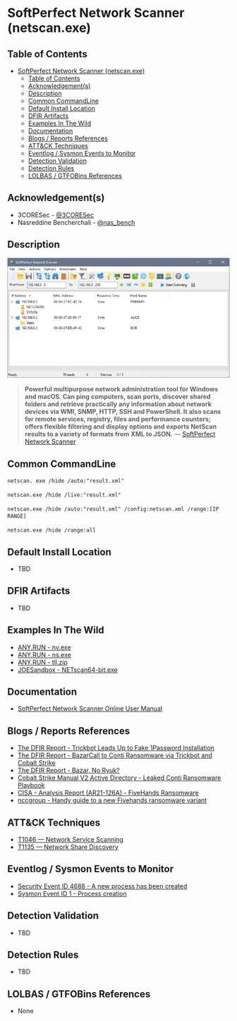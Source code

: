 # SoftPerfect Network Scanner (netscan.exe)

## Table of Contents

- [SoftPerfect Network Scanner (netscan.exe)](#softperfect-network-scanner-netscanexe)
  - [Table of Contents](#table-of-contents)
  - [Acknowledgement(s)](#acknowledgements)
  - [Description](#description)
  - [Common CommandLine](#common-commandline)
  - [Default Install Location](#default-install-location)
  - [DFIR Artifacts](#dfir-artifacts)
  - [Examples In The Wild](#examples-in-the-wild)
  - [Documentation](#documentation)
  - [Blogs / Reports References](#blogs--reports-references)
  - [ATT&CK Techniques](#attck-techniques)
  - [Eventlog / Sysmon Events to Monitor](#eventlog--sysmon-events-to-monitor)
  - [Detection Validation](#detection-validation)
  - [Detection Rules](#detection-rules)
  - [LOLBAS / GTFOBins References](#lolbas--gtfobins-references)

## Acknowledgement(s)

- 3CORESec - [@3CORESec](https://twitter.com/3CORESec)
- Nasreddine Bencherchali - [@nas_bench](https://twitter.com/nas_bench)

## Description

<p align="center"><img src="/Images/Screenshots/SoftPerfect-Network-Scanner.png"></p>

> **Powerful multipurpose network administration tool for Windows and macOS. Can ping computers, scan ports, discover shared folders and retrieve practically any information about network devices via WMI, SNMP, HTTP, SSH and PowerShell. It also scans for remote services, registry, files and performance counters; offers flexible filtering and display options and exports NetScan results to a variety of formats from XML to JSON.** — [SoftPerfect Network Scanner](https://www.softperfect.com/products/networkscanner/)

## Common CommandLine

```batch
netscan. exe /hide /auto:"result.xml"

netscan.exe /hide /live:"result.xml"

netscan.exe /hide /auto:"result.xml" /config:netscan.xml /range:[IP RANGE]

netscan.exe /hide /range:all
```

## Default Install Location

- TBD

## DFIR Artifacts

- TBD

## Examples In The Wild

- [ANY.RUN - nv.exe](https://app.any.run/tasks/b84f4cbb-e5a3-432d-a842-771e5805938f/)
- [ANY.RUN - ns.exe](https://app.any.run/tasks/97125f23-4d77-4b9d-b294-d58445b9ff30/)
- [ANY.RUN - tll.zip](https://app.any.run/tasks/0ac70424-96fd-4731-a4f1-ad25c86c802a/)
- [JOESandbox - NETscan64-bit.exe](https://www.joesandbox.com/analysis/241436/1/html)

## Documentation

- [SoftPerfect Network Scanner Online User Manual](https://www.softperfect.com/products/networkscanner/manual/)

## Blogs / Reports References

- [The DFIR Report  - Trickbot Leads Up to Fake 1Password Installation](https://thedfirreport.com/2021/08/16/trickbot-leads-up-to-fake-1password-installation/)
- [The DFIR Report  - BazarCall to Conti Ransomware via Trickbot and Cobalt Strike](https://thedfirreport.com/2021/08/01/bazarcall-to-conti-ransomware-via-trickbot-and-cobalt-strike/)
- [The DFIR Report  - Bazar, No Ryuk?](https://thedfirreport.com/2021/01/31/bazar-no-ryuk/)
- [Cobalt Strike Manual V2 Active Directory - Leaked Conti Ransomware Playbook](https://github.com/silence-is-best/files)
- [CISA - Analysis Report (AR21-126A) - FiveHands Ransomware](https://us-cert.cisa.gov/ncas/analysis-reports/ar21-126a)
- [nccgroup - Handy guide to a new Fivehands ransomware variant](https://research.nccgroup.com/2021/06/15/handy-guide-to-a-new-fivehands-ransomware-variant/)

## ATT&CK Techniques

- [T1046 — Network Service Scanning](https://attack.mitre.org/techniques/T1046/)
- [T1135 — Network Share Discovery](https://attack.mitre.org/versions/v9/techniques/T1135/)

## Eventlog / Sysmon Events to Monitor

- [Security Event ID 4688 - A new process has been created](https://www.ultimatewindowssecurity.com/securitylog/encyclopedia/event.aspx?eventID=4688)
- [Sysmon Event ID 1 - Process creation](https://www.ultimatewindowssecurity.com/securitylog/encyclopedia/event.aspx?eventid=90001)

## Detection Validation

- TBD

## Detection Rules

- TBD

## LOLBAS / GTFOBins References

- None

